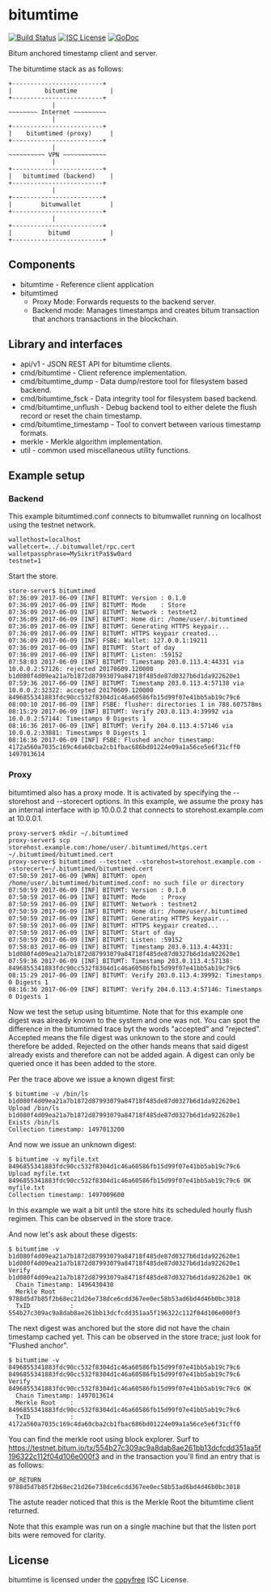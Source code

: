 bitumtime
=======

[![Build Status](https://travis-ci.org/bitum-project/bitumtime.png?branch=master)](https://travis-ci.org/bitum-project/bitumtime)
[![ISC License](https://img.shields.io/badge/license-ISC-blue.svg)](http://copyfree.org)
[![GoDoc](https://img.shields.io/badge/godoc-reference-blue.svg)](https://godoc.org/github.com/bitum-project/bitumtime)

Bitum anchored timestamp client and server.

The bitumtime stack as as follows:

```
+-------------------------+
|         bitumtime         |
+-------------------------+
            |
~~~~~~~~ Internet ~~~~~~~~~
            |
+-------------------------+
|    bitumtimed (proxy)     |
+-------------------------+
            |
~~~~~~~~~~ VPN ~~~~~~~~~~~~
            |
+-------------------------+
|   bitumtimed (backend)    |
+-------------------------+
            |
+-------------------------+
|        bitumwallet        |
+-------------------------+
            |
+-------------------------+
|          bitumd           |
+-------------------------+
```

## Components
* bitumtime - Reference client application
* bitumtimed
	- Proxy Mode: Forwards requests to the backend server.
	- Backend mode: Manages timestamps and creates bitum transaction that anchors transactions in the blockchain.

## Library and interfaces
* api/v1 - JSON REST API for bitumtime clients.
* cmd/bitumtime - Client reference implementation.
* cmd/bitumtime_dump - Data dump/restore tool for filesystem based backend.
* cmd/bitumtime_fsck - Data integrity tool for filesystem based backend.
* cmd/bitumtime_unflush - Debug backend tool to either delete the flush record or reset the chain timestamp.
* cmd/bitumtime_timestamp - Tool to convert between various timestamp formats.
* merkle -  Merkle algorithm implementation.
* util - common used miscellaneous utility functions.

## Example setup

### Backend

This example bitumtimed.conf connects to bitumwallet running on localhost using the testnet network.

```
wallethost=localhost
walletcert=../.bitumwallet/rpc.cert
walletpassphrase=MySikritPa$$w0ard
testnet=1
```

Start the store.
```
store-server$ bitumtimed
07:36:09 2017-06-09 [INF] BITUMT: Version : 0.1.0
07:36:09 2017-06-09 [INF] BITUMT: Mode    : Store
07:36:09 2017-06-09 [INF] BITUMT: Network : testnet2
07:36:09 2017-06-09 [INF] BITUMT: Home dir: /home/user/.bitumtimed
07:36:09 2017-06-09 [INF] BITUMT: Generating HTTPS keypair...
07:36:09 2017-06-09 [INF] BITUMT: HTTPS keypair created...
07:36:09 2017-06-09 [INF] FSBE: Wallet: 127.0.0.1:19211
07:36:09 2017-06-09 [INF] BITUMT: Start of day
07:36:09 2017-06-09 [INF] BITUMT: Listen: :59152
07:58:03 2017-06-09 [INF] BITUMT: Timestamp 203.0.113.4:44331 via 10.0.0.2:57126: rejected 20170609.120000 b1d080f4d09ea21a7b1872d87993079a84718f485de87d0327b6d1da922620e1
07:59:36 2017-06-09 [INF] BITUMT: Timestamp 203.0.113.4:57138 via 10.0.0.2:32322: accepted 20170609.120000 8496855341883fdc90cc532f8304d1c46a60586fb15d99f07e41bb5ab19c79c6
08:00:10 2017-06-09 [INF] FSBE: flusher: directories 1 in 788.607578ms
08:15:29 2017-06-09 [INF] BITUMT: Verify 203.0.113.4:39992 via 10.0.0.2:57144: Timestamps 0 Digests 1
08:16:36 2017-06-09 [INF] BITUMT: Verify 204.0.113.4:57146 via 10.0.0.2:33881: Timestamps 0 Digests 1
08:16:36 2017-06-09 [INF] FSBE: Flushed anchor timestamp: 4172a560a7035c169c4da60cba2cb1fbac686bd01224e09a1a56ce5e6f31cff0 1497013614
```

### Proxy

bitumtimed also has a proxy mode.  It is activated by specifying the --storehost and --storecert options.
In this example, we assume the proxy has an internal interface with ip 10.0.0.2 that connects to storehost.example.com at 10.0.0.1.

```
proxy-server$ mkdir ~/.bitumtimed
proxy-server$ scp storehost.example.com:/home/user/.bitumtimed/https.cert ~/.bitumtimed/bitumtimed.cert
proxy-server$ bitumtimed --testnet --storehost=storehost.example.com --storecert=~/.bitumtimed/bitumtimed.cert
07:50:59 2017-06-09 [WRN] BITUMT: open /home/user/.bitumtimed/bitumtimed.conf: no such file or directory
07:50:59 2017-06-09 [INF] BITUMT: Version : 0.1.0
07:50:59 2017-06-09 [INF] BITUMT: Mode    : Proxy
07:50:59 2017-06-09 [INF] BITUMT: Network : testnet2
07:50:59 2017-06-09 [INF] BITUMT: Home dir: /home/user/.bitumtimed
07:50:59 2017-06-09 [INF] BITUMT: Generating HTTPS keypair...
07:50:59 2017-06-09 [INF] BITUMT: HTTPS keypair created...
07:50:59 2017-06-09 [INF] BITUMT: Start of day
07:50:59 2017-06-09 [INF] BITUMT: Listen: :59152
07:58:03 2017-06-09 [INF] BITUMT: Timestamp 203.0.113.4:44331: b1d080f4d09ea21a7b1872d87993079a84718f485de87d0327b6d1da922620e1
07:59:36 2017-06-09 [INF] BITUMT: Timestamp 203.0.113.4:57138: 8496855341883fdc90cc532f8304d1c46a60586fb15d99f07e41bb5ab19c79c6
08:15:29 2017-06-09 [INF] BITUMT: Verify 203.0.113.4:39992: Timestamps 0 Digests 1
08:16:36 2017-06-09 [INF] BITUMT: Verify 204.0.113.4:57146: Timestamps 0 Digests 1
```

Now we test the setup using bitumtime.  Note that for this example one digest was already known to the system and one was not.  You can spot the difference in the bitumtimed trace byt the words "accepted" and "rejected".  Accepted means the file digest was unknown to the store and could therefore be added.  Rejected on the other hands means that said digest already exists and therefore can not be added again.  A digest can only be queried once it has been added to the store.

Per the trace above we issue a known digest first:
```
$ bitumtime -v /bin/ls
b1d080f4d09ea21a7b1872d87993079a84718f485de87d0327b6d1da922620e1 Upload /bin/ls
b1d080f4d09ea21a7b1872d87993079a84718f485de87d0327b6d1da922620e1 Exists /bin/ls
Collection timestamp: 1497013200
```

And now we issue an unknown digest:
```
$ bitumtime -v myfile.txt
8496855341883fdc90cc532f8304d1c46a60586fb15d99f07e41bb5ab19c79c6 Upload myfile.txt
8496855341883fdc90cc532f8304d1c46a60586fb15d99f07e41bb5ab19c79c6 OK     myfile.txt
Collection timestamp: 1497009600
```

In this example we wait a bit until the store hits its scheduled hourly flush regimen.  This can be observed in the store trace.

And now let's ask about these digests:
```
$ bitumtime -v b1d080f4d09ea21a7b1872d87993079a84718f485de87d0327b6d1da922620e1
b1d080f4d09ea21a7b1872d87993079a84718f485de87d0327b6d1da922620e1 Verify
b1d080f4d09ea21a7b1872d87993079a84718f485de87d0327b6d1da922620e1 OK
  Chain Timestamp: 1496430430
  Merkle Root    : 9788d5d7b85f2b68ec21d26e738dce6cdd367ee0ec58b53ad6bd4d46b0bc3018
  TxID           : 554b27c309ac9a8dab8ae261bb13dcfcdd351aa5f196322c112f04d106e000f3
```

The next digest was anchored but the store did not have the chain timestamp cached yet.  This can be observed in the store trace; just look for "Flushed anchor".
```
$ bitumtime -v 8496855341883fdc90cc532f8304d1c46a60586fb15d99f07e41bb5ab19c79c6
8496855341883fdc90cc532f8304d1c46a60586fb15d99f07e41bb5ab19c79c6 Verify
8496855341883fdc90cc532f8304d1c46a60586fb15d99f07e41bb5ab19c79c6 OK
  Chain Timestamp: 1497013614
  Merkle Root    : 8496855341883fdc90cc532f8304d1c46a60586fb15d99f07e41bb5ab19c79c6
  TxID           : 4172a560a7035c169c4da60cba2cb1fbac686bd01224e09a1a56ce5e6f31cff0
```

You can find the merkle root using block explorer.  Surf to https://testnet.bitum.io/tx/554b27c309ac9a8dab8ae261bb13dcfcdd351aa5f196322c112f04d106e000f3 and in the transaction you'll find an entry that is as follows:
```
OP_RETURN 9788d5d7b85f2b68ec21d26e738dce6cdd367ee0ec58b53ad6bd4d46b0bc3018
```
The astute reader noticed that this is the Merkle Root the bitumtime client returned.

Note that this example was run on a single machine but that the listen port bits were removed for clarity.

## License

bitumtime is licensed under the [copyfree](http://copyfree.org) ISC License.
